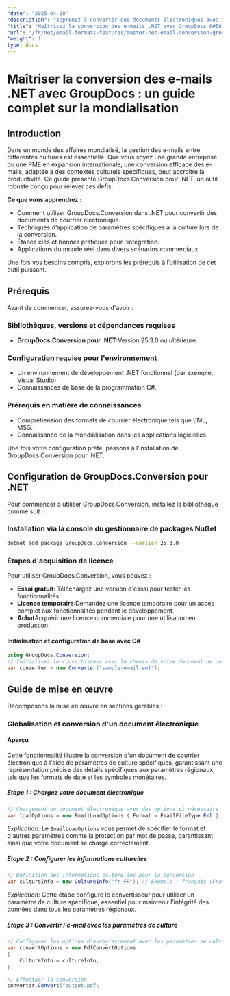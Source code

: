 ```yaml
---
"date": "2025-04-28"
"description": "Apprenez à convertir des documents électroniques avec GroupDocs.Conversion dans .NET. Ce guide explique comment appliquer les paramètres de culture et garantir une intégration et une localisation fluides."
"title": "Maîtrisez la conversion des e-mails .NET avec GroupDocs &#58; un guide de mondialisation pour les développeurs"
"url": "/fr/net/email-formats-features/master-net-email-conversion-groupdocs-globalization-guide/"
"weight": 1
type: docs
---
```

# Maîtriser la conversion des e-mails .NET avec GroupDocs : un guide complet sur la mondialisation

## Introduction
Dans un monde des affaires mondialisé, la gestion des e-mails entre différentes cultures est essentielle. Que vous soyez une grande entreprise ou une PME en expansion internationale, une conversion efficace des e-mails, adaptée à des contextes culturels spécifiques, peut accroître la productivité. Ce guide présente GroupDocs.Conversion pour .NET, un outil robuste conçu pour relever ces défis.

**Ce que vous apprendrez :**
- Comment utiliser GroupDocs.Conversion dans .NET pour convertir des documents de courrier électronique.
- Techniques d’application de paramètres spécifiques à la culture lors de la conversion.
- Étapes clés et bonnes pratiques pour l’intégration.
- Applications du monde réel dans divers scénarios commerciaux.

Une fois vos besoins compris, explorons les prérequis à l’utilisation de cet outil puissant.

## Prérequis
Avant de commencer, assurez-vous d'avoir :

### Bibliothèques, versions et dépendances requises
- **GroupDocs.Conversion pour .NET**:Version 25.3.0 ou ultérieure.
  

### Configuration requise pour l'environnement
- Un environnement de développement .NET fonctionnel (par exemple, Visual Studio).
- Connaissances de base de la programmation C#.

### Prérequis en matière de connaissances
- Compréhension des formats de courrier électronique tels que EML, MSG.
- Connaissance de la mondialisation dans les applications logicielles.

Une fois votre configuration prête, passons à l’installation de GroupDocs.Conversion pour .NET.

## Configuration de GroupDocs.Conversion pour .NET
Pour commencer à utiliser GroupDocs.Conversion, installez la bibliothèque comme suit :

### Installation via la console du gestionnaire de packages NuGet
```bash
dotnet add package GroupDocs.Conversion --version 25.3.0
```

### Étapes d'acquisition de licence
Pour utiliser GroupDocs.Conversion, vous pouvez :
- **Essai gratuit**: Téléchargez une version d'essai pour tester les fonctionnalités.
- **Licence temporaire**:Demandez une licence temporaire pour un accès complet aux fonctionnalités pendant le développement.
- **Achat**Acquérir une licence commerciale pour une utilisation en production.

#### Initialisation et configuration de base avec C#
```csharp
using GroupDocs.Conversion;
// Initialisez le convertisseur avec le chemin de votre document de courrier électronique
var converter = new Converter("sample-email.eml");
```

## Guide de mise en œuvre
Décomposons la mise en œuvre en sections gérables :

### Globalisation et conversion d'un document électronique
#### Aperçu
Cette fonctionnalité illustre la conversion d'un document de courrier électronique à l'aide de paramètres de culture spécifiques, garantissant une représentation précise des détails spécifiques aux paramètres régionaux, tels que les formats de date et les symboles monétaires.

##### Étape 1 : Chargez votre document électronique
```csharp
// Chargement du document électronique avec des options si nécessaire
var loadOptions = new EmailLoadOptions { Format = EmailFileType.Eml };
```
*Explication:* Le `EmailLoadOptions` vous permet de spécifier le format et d'autres paramètres comme la protection par mot de passe, garantissant ainsi que votre document se charge correctement.

##### Étape 2 : Configurer les informations culturelles
```csharp
// Définition des informations culturelles pour la conversion
var cultureInfo = new CultureInfo("fr-FR"); // Exemple : français (France)
```
*Explication:* Cette étape configure le convertisseur pour utiliser un paramètre de culture spécifique, essentiel pour maintenir l’intégrité des données dans tous les paramètres régionaux.

##### Étape 3 : Convertir l'e-mail avec les paramètres de culture
```csharp
// Configurer les options d’enregistrement avec les paramètres de culture
var convertOptions = new PdfConvertOptions
{
    CultureInfo = cultureInfo,
};

// Effectuer la conversion
converter.Convert("output.pdf\